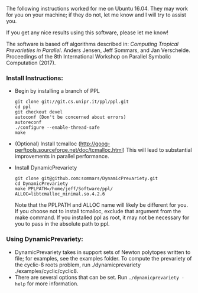 The following instructions worked for me on Ubuntu 16.04. They may work for you on your machine; if they do not, let me know and I will try to assist you.

If you get any nice results using this software, please let me know!

The software is based off algorithms described in:
*Computing Tropical Prevarieties in Parallel*. Anders Jensen, Jeff Sommars, and Jan Verschelde. Proceedings of the 8th International Workshop on Parallel Symbolic Computation (2017).

### Install Instructions: ###

* Begin by installing a branch of PPL
    ```
    git clone git://git.cs.unipr.it/ppl/ppl.git
    cd ppl
    git checkout devel
    autoconf (Don't be concerned about errors)
    autoreconf
    ./configure --enable-thread-safe
    make
    ```
* (Optional) Install tcmalloc (http://goog-perftools.sourceforge.net/doc/tcmalloc.html) This will lead to substantial improvements in parallel performance.

* Install DynamicPrevariety
    ```
    git clone git@github.com:sommars/DynamicPrevariety.git
    cd DynamicPrevariety
    make PPLPATH=/home/jeff/Software/ppl/ ALLOC=libtcmalloc_minimal.so.4.2.6
    ```
    Note that the PPLPATH and ALLOC name will likely be different for you. If you choose not to install tcmalloc, exclude that argument from the make command. If you installed ppl as root, it may not be necessary for you to pass in the absolute path to ppl.

### Using DynamicPrevariety: ###

* DynamicPrevariety takes in support sets of Newton polytopes written to file; for examples, see the examples folder. To compute the prevariety of the cyclic-8 roots problem, run ./dynamicprevariety ./examples/cyclic/cyclic8.
* There are several options that can be set. Run `./dynamicprevariety -help` for more information.
